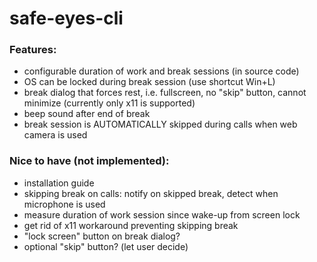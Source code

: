 # safe-eyes-cli

### Features:
- configurable duration of work and break sessions (in source code)
- OS can be locked during break session (use shortcut Win+L)
- break dialog that forces rest, i.e. fullscreen, no "skip" button, cannot minimize (currently only x11 is supported)
- beep sound after end of break
- break session is AUTOMATICALLY skipped during calls when web camera is used

### Nice to have (not implemented):
- installation guide
- skipping break on calls: notify on skipped break, detect when microphone is used
- measure duration of work session since wake-up from screen lock
- get rid of x11 workaround preventing skipping break
- "lock screen" button on break dialog?
- optional "skip" button? (let user decide)